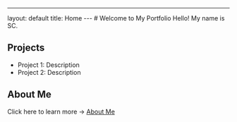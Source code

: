 ---
layout: default
title: Home
--- # Welcome to My Portfolio Hello! My name is SC.
## Projects
- Project 1: Description
- Project 2: Description
## About Me
Click here to learn more → [About Me](about.md)
